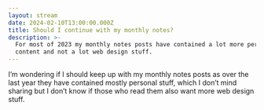 ```yaml
---
layout: stream
date: 2024-02-10T13:00:00.000Z
title: Should I continue with my monthly notes?
description: >-
  For most of 2023 my monthly notes posts have contained a lot more personal
  content and not a lot web design stuff.
---
```


I’m wondering if I should keep up with my monthly notes posts as over the last year they have contained mostly personal stuff, which I don’t mind sharing but I don’t know if those who read them also want more web design stuff.
